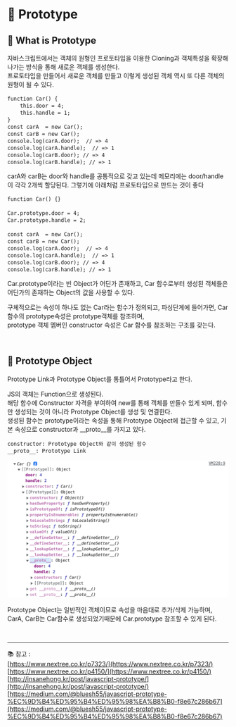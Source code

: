 # 🔑 Prototype

## 📌 What is Prototype

자바스크립트에서는 객체의 원형인 프로토타입을 이용한 Cloning과 객체특성을 확장해 나가는 방식을 통해 새로운 객체를 생성한다.<br>
프로토타입을 만들어서 새로운 객체를 만들고 이렇게 생성된 객체 역시 또 다른 객체의 원형이 될 수 있다.<br>

```
function Car() {
    this.door = 4;
    this.handle = 1;
}
const carA  = new Car();
const carB = new Car();
console.log(carA.door);  // => 4
console.log(carA.handle);  // => 1
console.log(carB.door); // => 4
console.log(carB.handle); // => 1 
```

carA와 carB는 door와 handle를 공통적으로 갖고 있는데 메모리에는 door/handle이 각각 2개씩 할당된다.
그렇기에 아래처럼 프로토타입으로 만드는 것이 좋다

```
function Car() {}

Car.prototype.door = 4;
Car.prototype.handle = 2;

const carA  = new Car();
const carB = new Car();
console.log(carA.door);  // => 4
console.log(carA.handle);  // => 1
console.log(carB.door); // => 4
console.log(carB.handle); // => 1
```

Car.prototype이라는 빈 Object가 어딘가 존재하고, Car 함수로부터 생성된 객체들은 어딘가의 존재하는 Object의 값을 사용할 수 있다.

구체적으로는 속성이 하나도 없는 Car라는 함수가 정의되고, 파싱단계에 들어가면, Car함수의 prototype속성은 prototype객체를 참조하며,<br>
prototype 객체 멤버인 constructor 속성은 Car 함수를 참조하는 구조를 갖는다.

<br>

## 📌 Prototype Object

Prototype Link과 Prototype Object를 통틀어서 Prototype라고 한다.<br>

JS의 객체는 Function으로 생성된다.<br>
해당 함수에 Constructor 자격을 부여하여 new를 통해 객체를 만들수 있게 되며, 함수만 생성되는 것이 아니라 Prototype Object를 생성 및 연결한다.<br>
생성된 함수는 prototype이라는 속성을 통해 Prototype Object에 접근할 수 있고, 기본 속성으로 constructor과 __proto__를 가지고 있다.<br>

```
constructor: Prototype Object와 같이 생성된 함수
__proto__: Prototype Link
```

![prototype](./image/prototype.png)

Prototype Object는 일반적인 객체이므로 속성을 마음대로 추가/삭제 가능하며,<br>
CarA, CarB는 Car함수로 생성되었기때문에 Car.prototype 참조할 수 있게 된다.

<br>

---

📚 참고 : <br>
[https://www.nextree.co.kr/p7323/](https://www.nextree.co.kr/p7323/)
<br>
[https://www.nextree.co.kr/p4150/](https://www.nextree.co.kr/p4150/)
<br>
[http://insanehong.kr/post/javascript-prototype/](http://insanehong.kr/post/javascript-prototype/)
<br>
[https://medium.com/@bluesh55/javascript-prototype-%EC%9D%B4%ED%95%B4%ED%95%98%EA%B8%B0-f8e67c286b67](https://medium.com/@bluesh55/javascript-prototype-%EC%9D%B4%ED%95%B4%ED%95%98%EA%B8%B0-f8e67c286b67)
<br>